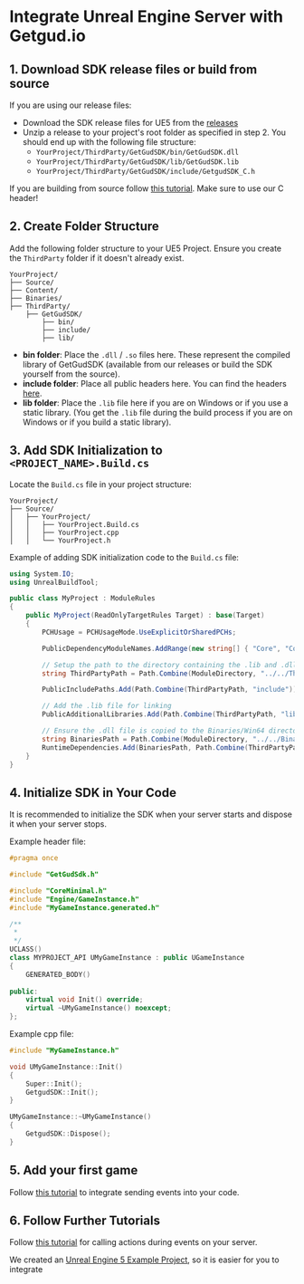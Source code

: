 # Integrate Unreal Engine Server with Getgud.io

## 1. Download SDK release files or build from source

If you are using our release files:
- Download the SDK release files for UE5 from the [releases](https://github.com/getgud-io/cpp-getgud-sdk-dev/releases/)
- Unzip a release to your project's root folder as specified in step 2. You should end up with the following file structure:
    - `YourProject/ThirdParty/GetGudSDK/bin/GetGudSDK.dll`
    - `YourProject/ThirdParty/GetGudSDK/lib/GetGudSDK.lib`
    - `YourProject/ThirdParty/GetGudSDK/include/GetgudSDK_C.h`

If you are building from source follow [this tutorial](https://github.com/getgud-io/getgud-docs/blob/main/Integrations/cpp-build-instructions.md). Make sure to use our C header! 

## 2. Create Folder Structure

Add the following folder structure to your UE5 Project. Ensure you create the `ThirdParty` folder if it doesn't already exist.

```
YourProject/
├── Source/
├── Content/
├── Binaries/
├── ThirdParty/
    ├── GetGudSDK/
        ├── bin/
        ├── include/
        ├── lib/
```

- **bin folder**: Place the `.dll` / `.so` files here. These represent the compiled library of GetGudSDK (available from our releases or build the SDK yourself from the source).
- **include folder**: Place all public headers here. You can find the headers [here](https://github.com/getgud-io/cpp-getgud-sdk/tree/main/include).
- **lib folder**: Place the `.lib` file here if you are on Windows or if you use a static library. (You get the `.lib` file during the build process if you are on Windows or if you build a static library).

## 3. Add SDK Initialization to `<PROJECT_NAME>.Build.cs`

Locate the `Build.cs` file in your project structure:

```
YourProject/
├── Source/
│   ├── YourProject/
│   │   ├── YourProject.Build.cs
│   │   ├── YourProject.cpp
│   │   └── YourProject.h
```

Example of adding SDK initialization code to the `Build.cs` file:

```csharp
using System.IO;
using UnrealBuildTool;

public class MyProject : ModuleRules
{
    public MyProject(ReadOnlyTargetRules Target) : base(Target)
    {
        PCHUsage = PCHUsageMode.UseExplicitOrSharedPCHs;

        PublicDependencyModuleNames.AddRange(new string[] { "Core", "CoreUObject", "Engine", "InputCore", "EnhancedInput" });

        // Setup the path to the directory containing the .lib and .dll files
        string ThirdPartyPath = Path.Combine(ModuleDirectory, "../../ThirdParty/GetGudSDK");

        PublicIncludePaths.Add(Path.Combine(ThirdPartyPath, "include"));

        // Add the .lib file for linking
        PublicAdditionalLibraries.Add(Path.Combine(ThirdPartyPath, "lib", "GetGudSDK.lib"));

        // Ensure the .dll file is copied to the Binaries/Win64 directory at runtime
        string BinariesPath = Path.Combine(ModuleDirectory, "../../Binaries/Win64", "GetGudSDK.dll");
        RuntimeDependencies.Add(BinariesPath, Path.Combine(ThirdPartyPath, "bin", "GetGudSDK.dll"));
    }
}
```

## 4. Initialize SDK in Your Code

It is recommended to initialize the SDK when your server starts and dispose it when your server stops.

Example header file:

```cpp
#pragma once

#include "GetGudSdk.h"

#include "CoreMinimal.h"
#include "Engine/GameInstance.h"
#include "MyGameInstance.generated.h"

/**
 *
 */
UCLASS()
class MYPROJECT_API UMyGameInstance : public UGameInstance
{
    GENERATED_BODY()
    
public:
    virtual void Init() override;
    virtual ~UMyGameInstance() noexcept;
};
```

Example cpp file:

```cpp
#include "MyGameInstance.h"

void UMyGameInstance::Init()
{
    Super::Init();
    GetgudSDK::Init();
}

UMyGameInstance::~UMyGameInstance()
{
    GetgudSDK::Dispose();
}
```

## 5. Add your first game

Follow [this tutorial](https://github.com/getgud-io/getgud-docs/blob/main/Integrations/C/c-integration.md#getting-started) to integrate sending events into your code.

## 6. Follow Further Tutorials

Follow [this tutorial](https://github.com/getgud-io/cpp-getgud-sdk/blob/main/README.md) for calling actions during events on your server.

We created an [Unreal Engine 5 Example Project](https://github.com/getgud-io/getgud-unreal-engine-5-example), so it is easier for you to integrate
